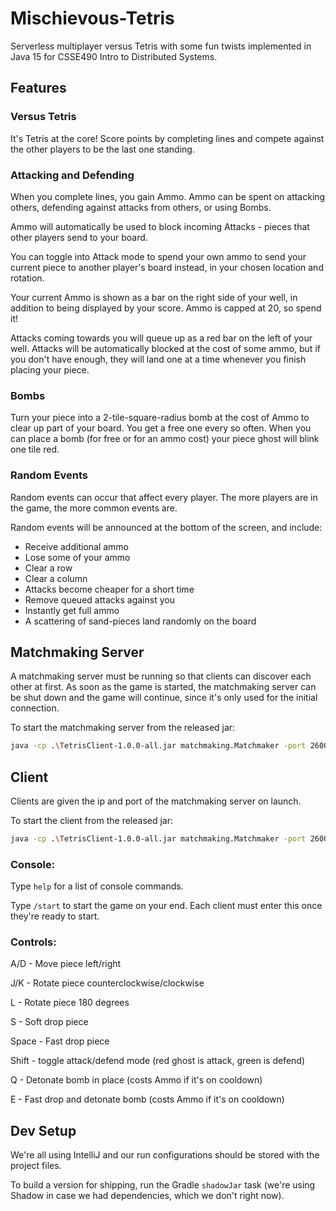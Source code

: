 # Mischievous-Tetris

Serverless multiplayer versus Tetris with some fun twists implemented in Java 15 for CSSE490 Intro to Distributed Systems.

## Features

### Versus Tetris

It's Tetris at the core! Score points by completing lines and compete against the other players to be the last one standing.

### Attacking and Defending

When you complete lines, you gain Ammo. Ammo can be spent on attacking others, defending against attacks from others, or using Bombs.

Ammo will automatically be used to block incoming Attacks - pieces that other players send to your board.

You can toggle into Attack mode to spend your own ammo to send your current piece to another player's board instead, in your chosen location and rotation.

Your current Ammo is shown as a bar on the right side of your well, in addition to being displayed by your score. Ammo is capped at 20, so spend it!

Attacks coming towards you will queue up as a red bar on the left of your well. Attacks will be automatically blocked at the cost of some ammo, but if you don't have enough, they will land one at a time whenever you finish placing your piece.

### Bombs

Turn your piece into a 2-tile-square-radius bomb at the cost of Ammo to clear up part of your board. You get a free one every so often. When you can place a bomb (for free or for an ammo cost) your piece ghost will blink one tile red.

### Random Events

Random events can occur that affect every player. The more players are in the game, the more common events are.

Random events will be announced at the bottom of the screen, and include:

- Receive additional ammo
- Lose some of your ammo
- Clear a row
- Clear a column
- Attacks become cheaper for a short time
- Remove queued attacks against you
- Instantly get full ammo
- A scattering of sand-pieces land randomly on the board

## Matchmaking Server

A matchmaking server must be running so that clients can discover each other at first. As soon as the game is started, the matchmaking server can be shut down and the game will continue, since it's only used for the initial connection.

To start the matchmaking server from the released jar:

```bash
java -cp .\TetrisClient-1.0.0-all.jar matchmaking.Matchmaker -port 26000 -addr localhost
```

## Client

Clients are given the ip and port of the matchmaking server on launch.

To start the client from the released jar:

```bash
java -cp .\TetrisClient-1.0.0-all.jar matchmaking.Matchmaker -port 26000 -addr localhost
```

### Console:

Type `help` for a list of console commands.

Type `/start` to start the game on your end. Each client must enter this once they're ready to start.

### Controls:

A/D - Move piece left/right

J/K - Rotate piece counterclockwise/clockwise

L - Rotate piece 180 degrees

S - Soft drop piece

Space - Fast drop piece

Shift - toggle attack/defend mode (red ghost is attack, green is defend)

Q - Detonate bomb in place (costs Ammo if it's on cooldown)

E - Fast drop and detonate bomb (costs Ammo if it's on cooldown)

<!-- R - Secret splat -->

## Dev Setup

We're all using IntelliJ and our run configurations should be stored with the project files.

To build a version for shipping, run the Gradle `shadowJar` task (we're using Shadow in case we had dependencies, which we don't right now).
